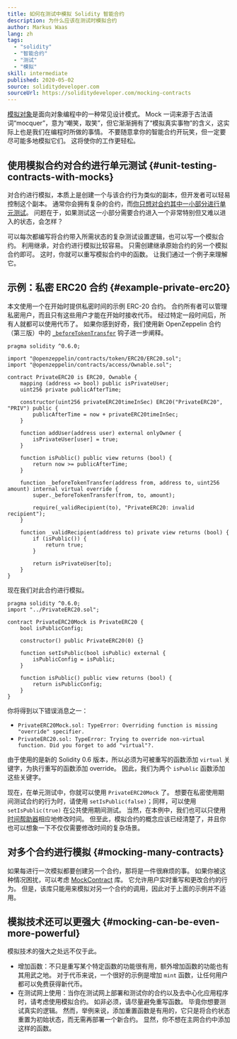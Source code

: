 ```yaml
---
title: 如何在测试中模拟 Solidity 智能合约
description: 为什么应该在测试时模拟合约
author: Markus Waas
lang: zh
tags:
  - "solidity"
  - "智能合约"
  - "测试"
  - "模拟"
skill: intermediate
published: 2020-05-02
source: soliditydeveloper.com
sourceUrl: https://soliditydeveloper.com/mocking-contracts
---
```


[模拟对象](https://wikipedia.org/wiki/Mock_object)是面向对象编程中的一种常见设计模式。 Mock 一词来源于古法语词“mocquer”，意为“嘲笑，取笑”，但它渐渐拥有了“模拟真实事物”的含义，这实际上也是我们在编程时所做的事情。 不要随意拿你的智能合约开玩笑，但一定要尽可能多地模拟它们。 这将使你的工作更轻松。

## 使用模拟合约对合约进行单元测试 {#unit-testing-contracts-with-mocks}

对合约进行模拟，本质上是创建一个与该合约行为类似的副本，但开发者可以轻易控制这个副本。 通常你会拥有复杂的合约，而[你只想对合约其中一小部分进行单元测试](/developers/docs/smart-contracts/testing/)。 问题在于，如果测试这一小部分需要合约进入一个非常特别但又难以进入的状态，会怎样？

可以每次都编写将合约带入所需状态的复杂测试设置逻辑，也可以写一个模拟合约。 利用继承，对合约进行模拟比较容易。 只需创建继承原始合约的另一个模拟合约即可。 这时，你就可以重写模拟合约中的函数。 让我们通过一个例子来理解它。

## 示例：私密 ERC20 合约 {#example-private-erc20}

本文使用一个在开始时提供私密时间的示例 ERC-20 合约。 合约所有者可以管理私密用户，而且只有这些用户才能在开始时接收代币。 经过特定一段时间后，所有人就都可以使用代币了。 如果你感到好奇，我们使用新 OpenZeppelin 合约（第三版）中的 [`_beforeTokenTransfer`](https://docs.openzeppelin.com/contracts/3.x/extending-contracts#using-hooks) 钩子进一步阐释。

```solidity
pragma solidity ^0.6.0;

import "@openzeppelin/contracts/token/ERC20/ERC20.sol";
import "@openzeppelin/contracts/access/Ownable.sol";

contract PrivateERC20 is ERC20, Ownable {
    mapping (address => bool) public isPrivateUser;
    uint256 private publicAfterTime;

    constructor(uint256 privateERC20timeInSec) ERC20("PrivateERC20", "PRIV") public {
        publicAfterTime = now + privateERC20timeInSec;
    }

    function addUser(address user) external onlyOwner {
        isPrivateUser[user] = true;
    }

    function isPublic() public view returns (bool) {
        return now >= publicAfterTime;
    }

    function _beforeTokenTransfer(address from, address to, uint256 amount) internal virtual override {
        super._beforeTokenTransfer(from, to, amount);

        require(_validRecipient(to), "PrivateERC20: invalid recipient");
    }

    function _validRecipient(address to) private view returns (bool) {
        if (isPublic()) {
            return true;
        }

        return isPrivateUser[to];
    }
}
```

现在我们对此合约进行模拟。

```solidity
pragma solidity ^0.6.0;
import "../PrivateERC20.sol";

contract PrivateERC20Mock is PrivateERC20 {
    bool isPublicConfig;

    constructor() public PrivateERC20(0) {}

    function setIsPublic(bool isPublic) external {
        isPublicConfig = isPublic;
    }

    function isPublic() public view returns (bool) {
        return isPublicConfig;
    }
}
```

你将得到以下错误消息之一：

- `PrivateERC20Mock.sol: TypeError: Overriding function is missing "override" specifier.`
- `PrivateERC20.sol: TypeError: Trying to override non-virtual function. Did you forget to add "virtual"?.`

由于使用的是新的 Solidity 0.6 版本，所以必须为可被重写的函数添加 `virtual` 关键字，为执行重写的函数添加 override。 因此，我们为两个 `isPublic` 函数添加这些关键字。

现在，在单元测试中，你就可以使用 `PrivateERC20Mock` 了。 想要在私密使用期间测试合约的行为时，请使用 `setIsPublic(false)`；同样，可以使用 `setIsPublic(true)` 在公共使用期间测试。 当然，在本例中，我们也可以只使用[时间帮助器](https://docs.openzeppelin.com/test-helpers/0.5/api#increase)相应地修改时间。 但至此，模拟合约的概念应该已经清楚了，并且你也可以想象一下不仅仅需要修改时间的复杂场景。

## 对多个合约进行模拟 {#mocking-many-contracts}

如果每进行一次模拟都要创建另一个合约，那将是一件很麻烦的事。 如果你被这种情况困扰，可以考虑 [MockContract](https://github.com/gnosis/mock-contract) 库。 它允许用户实时重写和更改合约的行为。 但是，该库只能用来模拟对另一个合约的调用，因此对于上面的示例并不适用。

## 模拟技术还可以更强大 {#mocking-can-be-even-more-powerful}

模拟技术的强大之处远不仅于此。

- 增加函数：不只是重写某个特定函数的功能很有用，额外增加函数的功能也有其用武之地。 对于代币来说，一个很好的示例是增加 `mint` 函数，让任何用户都可以免费获得新代币。
- 在测试网上使用：当你在测试网上部署和测试你的合约以及去中心化应用程序时，请考虑使用模拟合约。 如非必须，请尽量避免重写函数。 毕竟你想要测试真实的逻辑。 然而，举例来说，添加重置函数是有用的，它只是将合约状态重置为初始状态，而无需再部署一个新合约。 显然，你不想在主网合约中添加这样的函数。

